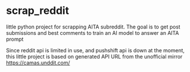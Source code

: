 # scrap_reddit
little python project for scrapping AITA subreddit.
The goal is to get post submissions and best comments to train 
an AI model to answer an AITA prompt

Since reddit api is limited in use, and pushshift api is down at the moment,
this little project is based on generated API URL from the unofficial
mirror https://camas.unddit.com/
